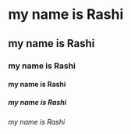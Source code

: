 # my name is Rashi #
## my name is Rashi ##
### my name is Rashi ###
#### my name is Rashi ####
##### my name is Rashi #####
###### my name is Rashi ######
